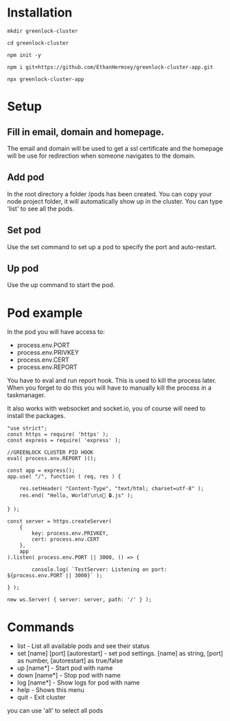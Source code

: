
# Installation

`mkdir greenlock-cluster`

`cd greenlock-cluster`

`npm init -y`

`npm i git+https://github.com/EthanHermsey/greenlock-cluster-app.git`

`npx greenlock-cluster-app`


# Setup

## Fill in email, domain and homepage. 
The email and domain will be used to get a ssl certificate and the homepage 
will be use for redirection when someone navigates to the domain.

## Add pod
In the root directory a folder /pods has been created. You can copy your node
project folder, it will automatically show up in the cluster.
You can type 'list' to see all the pods.

## Set pod
Use the set command to set up a pod to specify the port and auto-restart.

## Up pod
Use the up command to start the pod.


# Pod example
In the pod you will have access to:
- process.env.PORT
- process.env.PRIVKEY
- process.env.CERT
- process.env.REPORT

You have to eval and run report hook. This is used to kill the process later.
When you forget to do this you will have to manually kill the process in 
a taskmanager.

It also works with websocket and socket.io, you of course will need to install 
the packages.

```
"use strict";
const https = require( 'https' );
const express = require( 'express' );

//GREENLOCK CLUSTER PID HOOK
eval( process.env.REPORT )();

const app = express();
app.use( "/", function ( req, res ) {

	res.setHeader( "Content-Type", "text/html; charset=utf-8" );
	res.end( "Hello, World!\n\n💚 🔒.js" );

} );

const server = https.createServer(
	{
		key: process.env.PRIVKEY,
		cert: process.env.CERT
	},
	app
).listen( process.env.PORT || 3000, () => {

		console.log( `TestServer: Listening on port: ${process.env.PORT || 3000}` );

} );

new ws.Server( { server: server, path: '/' } );
```


# Commands

- list                              - List all available pods and see their status
- set  [name] [port] [autorestart]  - set pod settings. [name] as string, [port] as number, [autorestart] as true/false
- up   [name*]                      - Start pod with name
- down [name*]                      - Stop pod with name
- log  [name*]                      - Show logs for pod with name
- help                              - Shows this menu
- quit                              - Exit cluster


you can use 'all' to select all pods
